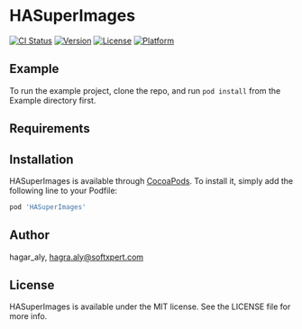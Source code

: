 # HASuperImages

[![CI Status](https://img.shields.io/travis/hagar_aly/HASuperImages.svg?style=flat)](https://travis-ci.org/hagar_aly/HASuperImages)
[![Version](https://img.shields.io/cocoapods/v/HASuperImages.svg?style=flat)](https://cocoapods.org/pods/HASuperImages)
[![License](https://img.shields.io/cocoapods/l/HASuperImages.svg?style=flat)](https://cocoapods.org/pods/HASuperImages)
[![Platform](https://img.shields.io/cocoapods/p/HASuperImages.svg?style=flat)](https://cocoapods.org/pods/HASuperImages)

## Example

To run the example project, clone the repo, and run `pod install` from the Example directory first.

## Requirements

## Installation

HASuperImages is available through [CocoaPods](https://cocoapods.org). To install
it, simply add the following line to your Podfile:

```ruby
pod 'HASuperImages'
```

## Author

hagar_aly, hagra.aly@softxpert.com

## License

HASuperImages is available under the MIT license. See the LICENSE file for more info.
